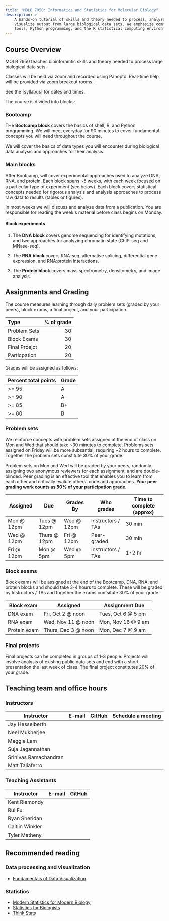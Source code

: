 ```yaml
---
title: "MOLB 7950: Informatics and Statistics for Molecular Biology"
description: >
    A hands-on tutorial of skills and theory needed to process, analyze, and
    visualize output from large biological data sets. We emphasize command-line
    tools, Python programming, and the R statistical computing environment.
---
```


## Course Overview 

MOLB 7950 teaches bioinforamtic skills and theory needed to process large
biological data sets.

Classes will be held via zoom and recorded using Panopto. Real-time help will be
provided via zoom breakout rooms.

See the [syllabus] for dates and times.

The course is divided into blocks:

### Bootcamp

THe **Bootcamp block** covers the basics of shell, R, and Python programming. We
will meet everyday for 90 minutes to cover fundamental concepts you will need
throughout the course.

We will cover the basics of data types you will encounter during biological
data analysis and approaches for their analysis.

### Main blocks

After Bootcamp, will cover experimental approaches used to analyze DNA, RNA, and
protein. Each block spans ~5 weeks, with each week focused on a particular type 
of experiment (see below). Each block covers statistical concepts needed for rigorous
analysis and analysis approaches to process raw data to results (tables or figures).

In most weeks we will discuss and analyze data from a publication. You are 
responsible for reading the week's material before class begins on Monday.

#### Block experiments

1. The **DNA block** covers genome sequencing for identifying mutations, and two
approaches for analyzing chromatin state (ChIP-seq and MNase-seq).

1. The **RNA block** covers RNA-seq, alternative splicing, differential gene
expression, and RNA:protein interactions.

1. The **Protein block** covers mass spectrometry, densitometry, and image
analysis.


## Assignments and Grading

The course measures learning through daily problem sets (graded by your peers),
block exams, a final project, and your participation.

<div class="zebra-striping sane-table">

| **Type**     | **% of grade** |
| :----         | ----:           |
| Problem Sets | 30             |
| Block Exams  | 30             |
| Final Proejct| 20             |
| Particpation | 20             |

</div>

Grades will be assigned as follows:

<div class="zebra-striping sane-table">

| **Percent total points**     | **Grade** |
| ---- | ---- |
| >= 95 | A |
| >= 90 | A- |
| >= 85 | B+ |
| >= 80 | B |

</div>

### Problem sets 

We reinforce concepts with problem sets assigned at the end of class on Mon and
Wed that should take ~30 minutes to complete. Problems sets assigned on Friday
will be more subsantial, requiring ~2 hours to complete. Together the problem
sets constitute 30% of your grade.

Problem sets on Mon and Wed will be graded by your peers, randomly assigning
two anonymous reviewers for each assignment, and are double-blinded. Peer
grading is an effective tool that enables you to learn from each other and
critically evalute others' code and approaches. **Your peer grading work counts as 
50% of your participation grade**.

<div class="zebra-striping sane-table">

| **Assigned** | **Due** | **Grades By** | **Who grades** | **Time to complete (approx)** |
| ----         | ----    | ----           | ----         | ----              |
| Mon @ 12pm   | Tues @ 12pm | Wed @ 12pm  | Instructors / TAs | 30 min |
| Wed @ 12pm   | Thurs @ 12pm | Fri @ 12pm | Peer-graded | 30 min |
| Fri @ 12pm   | Mon @ 5pm | Wed @ 5pm  | Instructors / TAs | 1-2 hr |

</div>

### Block exams

Block exams will be assigned at the end of the Bootcamp, DNA, RNA, and protein
blocks and should take 3-4 hours to complete. These will be graded by
Instructors / TAs and together the exams contsitute 30% of your grade.

<div class="zebra-striping sane-table">

| **Block exam** | **Assigned** | **Assignment Due** |
| ---            | ---          | ---                |
| DNA exam       | Fri, Oct 2 @ noon | Tues, Oct 6 @ 5 pm |
| RNA exam       | Wed, Nov 11 @ noon | Mon, Nov 16 @ 9 am |
| Protein exam   | Thurs, Dec 3 @ noon | Mon, Dec 7 @ 9 am |

</div>

### Final projects

Final projects can be completed in groups of 1-3 people. Projects will involve
analysis of existing public data sets and end with a short presentation the 
last week of class. The final project constitutes 20% of your grade.

## Teaching team and office hours 

### Instructors

<div class="zebra-striping sane-table">

| **Instructor**        | **E-mail** | **GitHub** | **Schedule a meeting** |
| ----                  | :------:   | :--------------------------: | :----: |
| Jay Hesselberth       | <a href="mailto:jay.hesselberth@cuanschutz.edu"><i class="fa fa-envelope"></i></a> | <a href="http://github.com/jayhesselberth"><i class="fa fa-github"></i></a> | <a href="http://calendly.com/jay-hesselberth"><i class="fa fa-calendar"></i></a> |
| Neel Mukherjee        | <a href="mailto:neelanjan.mukherjee@cuanschutz.edu"><i class="fa fa-envelope"></i></a> |  <a href="http://github.com/nmukherjee"><i class="fa fa-github"></i></a> | <a href="http://calendly.com/neelanjan-mukherjee"><i class="fa fa-calendar"></i></a> |
| Maggie Lam | <a href="mailto:maggie.lam@cuanschutz.edu"><i class="fa fa-envelope"></i></a> |  <a href="http://github.com/Maggie-Lam"><i class="fa fa-github"></i></a> | 
| Suja Jagannathan      | <a href="mailto:sujatha.jagannathan@cuanschutz.edu"><i class="fa fa-envelope"></i></a> |  <a href="http://github.com/sjaganna"><i class="fa fa-github"></i></a> |  <a href="http://calendly.com/jagannas"><i class="fa fa-calendar"></i></a> |
| Srinivas Ramachandran | <a href="mailto:srinivas.ramachandran@cuanschutz.edu"><i class="fa fa-envelope"></i></a> |  <a href="http://github.com/srinivasramachandran"><i class="fa fa-github"></i></a> |  <a href="http://calendly.com/srinivas-ramachandran"><i class="fa fa-calendar"></i></a> |
| Matt Taliaferro | <a href="mailto:matthew.taliaferro@cuanschutz.edu"><i class="fa fa-envelope"></i></a> |  <a href="http://github.com/taliaferrojm"><i class="fa fa-github"></i></a> |  <a href="http://calendly.com/matthew-taliaferro"><i class="fa fa-calendar"></i></a> |

</div>

### Teaching Assistants

<div class="zebra-striping sane-table">

| **Instructor**        | **E-mail** | **GitHub** |
| ----                  | :------:   | :--------------------------: |
| Kent Riemondy | <a href="mailto:kent.riemondy@cuanschutz.edu"><i class="fa fa-envelope"></i></a> | <a href="http://github.com/kriemo"><i class="fa fa-github"></i></a> |
| Rui Fu | <a href="mailto:rui.fu@cuanschutz.edu"><i class="fa fa-envelope"></i></a> |  <a href="http://github.com/raysinensis"><i class="fa fa-github"></i></a> |
| Ryan Sheridan | <a href="mailto:ryan.sheridan@cuanschutz.edu"><i class="fa fa-envelope"></i></a> |  <a href="http://github.com/sheridar"><i class="fa fa-github"></i></a> |
| Caitlin Winkler | <a href="mailto:caitlin.winkler@cuanschutz.edu"><i class="fa fa-envelope"></i></a> |  <a href="http://github.com/oligomyeggo"><i class="fa fa-github"></i></a> |
| Tyler Matheny | <a href="mailto:tyler.matheny@cuanschutz.edu"><i class="fa fa-envelope"></i></a> |  <a href="http://github.com/tylermatheny"><i class="fa fa-github"></i></a> |

</div>

## Recommended reading

### Data processing and visualization

- [Fundamentals of Data Visualization](https://serialmentor.com/dataviz/)

### Statistics

- [Modern Statistics for Modern Biology](http://web.stanford.edu/class/bios221/book/)
- [Statistics for Biologists](https://www.nature.com/collections/qghhqm)
- [Think Stats](https://greenteapress.com/wp/think-stats-2e/)
